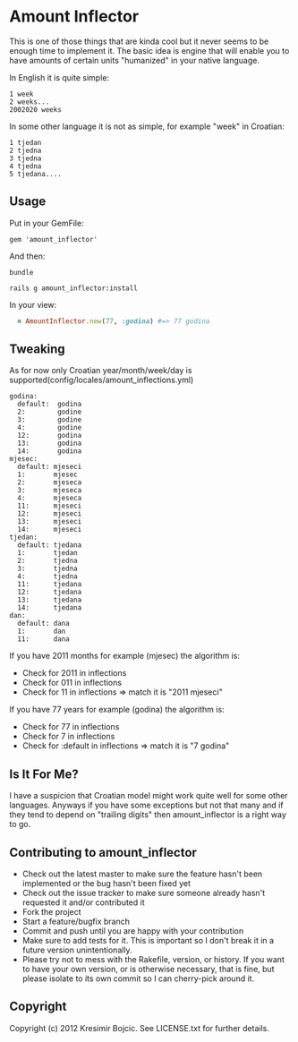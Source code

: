 Amount Inflector
================
This is one of those things that are kinda cool but it never seems to be enough time to implement it. The basic idea is engine that will enable you to have amounts of certain units "humanized" in your native language.

In English it is quite simple:

```
1 week
2 weeks...
2002020 weeks
```

In some other language it is not as simple, for example "week" in Croatian:

```
1 tjedan
2 tjedna
3 tjedna 
4 tjedna
5 tjedana....
```

Usage
----------

Put in your GemFile:

```
gem 'amount_inflector'
```

And then:

```
bundle

rails g amount_inflector:install
```

In your view:
```ruby
  = AmountInflector.new(77, :godina) #=> 77 godina
```

Tweaking
-----------
As for now only Croatian year/month/week/day is supported(config/locales/amount_inflections.yml)

```
godina: 
  default:  godina
  2:        godine
  3:        godine
  4:        godine
  12:       godina
  13:       godina
  14:       godina
mjesec:
  default: mjeseci
  1:       mjesec
  2:       mjeseca
  3:       mjeseca
  4:       mjeseca
  11:      mjeseci
  12:      mjeseci
  13:      mjeseci
  14:      mjeseci
tjedan: 
  default: tjedana
  1:       tjedan
  2:       tjedna
  3:       tjedna
  4:       tjedna
  11:      tjedana
  12:      tjedana
  13:      tjedana
  14:      tjedana
dan: 
  default: dana 
  1:       dan
  11:      dana
```

If you have 2011 months for example (mjesec) the algorithm is:

* Check for 2011 in inflections
* Check for 011 in inflections
* Check for 11 in inflections => match it is "2011 mjeseci"


If you have 77 years for example (godina) the algorithm is:

* Check for 77 in inflections
* Check for 7 in inflections
* Check for :default in inflections => match it is "7 godina"

Is It For Me?
--------------
I have a suspicion that Croatian model might work quite well for some other languages. Anyways if you have some exceptions but not that many and if they tend to depend on "trailing digits" then amount_inflector is a right way to go.

Contributing to amount_inflector
---------------------------------

* Check out the latest master to make sure the feature hasn't been implemented or the bug hasn't been fixed yet
* Check out the issue tracker to make sure someone already hasn't requested it and/or contributed it
* Fork the project
* Start a feature/bugfix branch
* Commit and push until you are happy with your contribution
* Make sure to add tests for it. This is important so I don't break it in a future version unintentionally.
* Please try not to mess with the Rakefile, version, or history. If you want to have your own version, or is otherwise necessary, that is fine, but please isolate to its own commit so I can cherry-pick around it.

Copyright
-----------

Copyright (c) 2012 Kresimir Bojcic. See LICENSE.txt for
further details.


